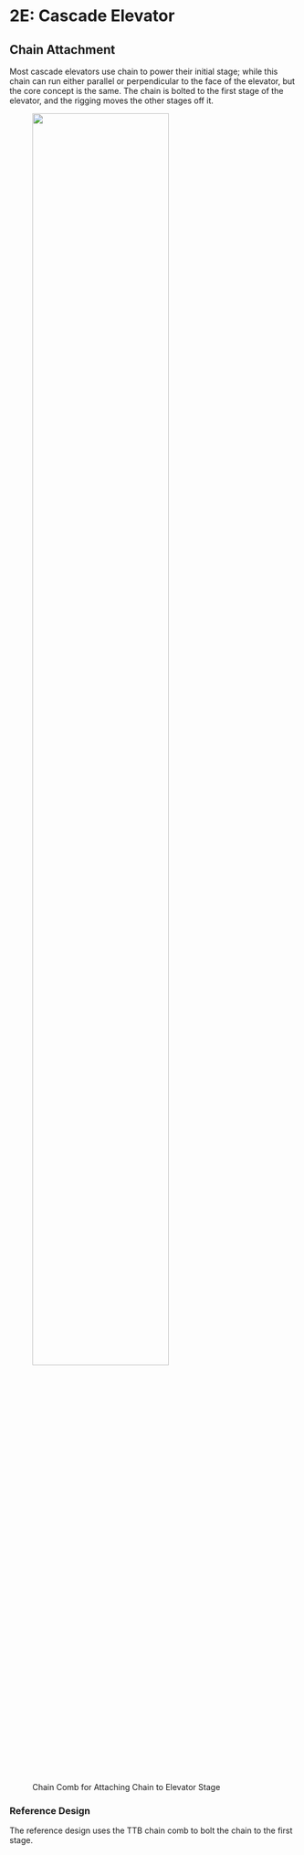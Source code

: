 # 2E: Cascade Elevator

## Chain Attachment

Most cascade elevators use chain to power their initial stage; while this chain can run either parallel or perpendicular to the face of the elevator, but the core concept is the same. The chain is bolted to the first stage of the elevator, and the rigging moves the other stages off it.

<figure markdown="span">
    <img src="/img/learning-course/stage2-elevator/chain-comb.webp" style="width:75%">
    <figcaption>Chain Comb for Attaching Chain to Elevator Stage</figcaption>
</figure>

### Reference Design

The reference design uses the TTB chain comb to bolt the chain to the first stage.

<br>
